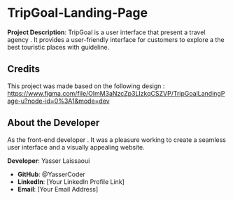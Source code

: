 # TripGoal-Landing-Page 

**Project Description**: TripGoal is a user interface that present a travel agency . It provides a user-friendly interface for customers to explore a the best touristic places with guideline.

## Credits

This project was made based on the following design : https://www.figma.com/file/OlmM3aNzcZp3LIzkqCSZVP/TripGoalLandingPage-u?node-id=0%3A1&mode=dev

## About the Developer

As the front-end developer . It was a pleasure working to create a seamless user interface and a visually appealing website.

**Developer**: Yasser Laissaoui
- **GitHub**: @YasserCoder
- **LinkedIn**: [Your LinkedIn Profile Link]
- **Email**: [Your Email Address]
